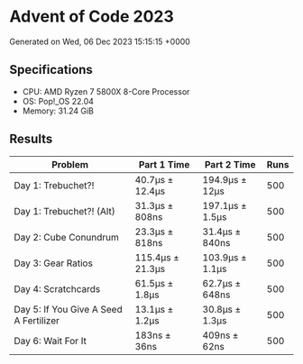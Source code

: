# Advent of Code 2023

Generated on Wed, 06 Dec 2023 15:15:15 +0000

## Specifications

- CPU: AMD Ryzen 7 5800X 8-Core Processor
- OS: Pop!_OS 22.04
- Memory: 31.24 GiB

## Results

| Problem | Part 1 Time | Part 2 Time | Runs |
| ------- | ----------- | ----------- | ---- |
| Day 1: Trebuchet?! | 40.7µs ± 12.4µs | 194.9µs ± 12µs | 500 |
| Day 1: Trebuchet?! (Alt) | 31.3µs ± 808ns | 197.1µs ± 1.5µs | 500 |
| Day 2: Cube Conundrum | 23.3µs ± 818ns | 31.4µs ± 840ns | 500 |
| Day 3: Gear Ratios | 115.4µs ± 21.3µs | 103.9µs ± 1.1µs | 500 |
| Day 4: Scratchcards | 61.5µs ± 1.8µs | 62.7µs ± 648ns | 500 |
| Day 5: If You Give A Seed A Fertilizer | 13.1µs ± 1.2µs | 30.8µs ± 1.3µs | 500 |
| Day 6: Wait For It | 183ns ± 36ns | 409ns ± 62ns | 500 |

